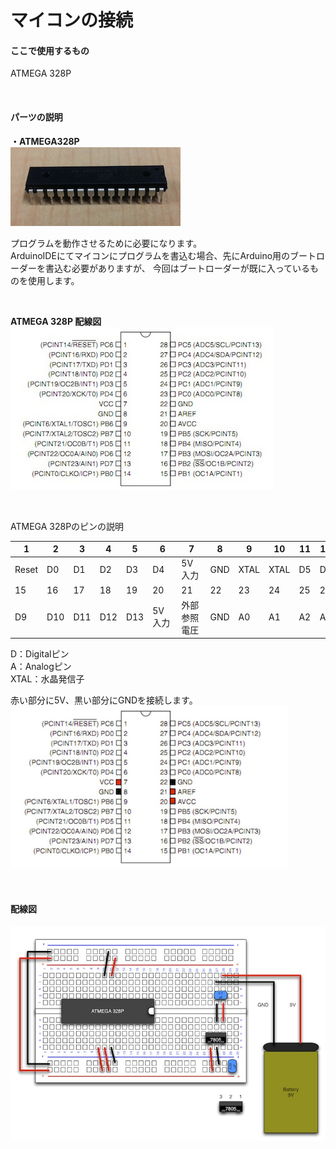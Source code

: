 # マイコンの接続

#### ここで使用するもの


ATMEGA 328P


<br>

#### パーツの説明

**・ATMEGA328P**
<br>
![](circuit1-03.jpg)

プログラムを動作させるために必要になります。
<br>
ArduinoIDEにてマイコンにプログラムを書込む場合、先にArduino用のブートローダーを書込む必要がありますが、
今回はブートローダーが既に入っているものを使用します。

<br>

**ATMEGA 328P 配線図**
<br>
![](circuit1-04.jpg)

<br>

ATMEGA 328Pのピンの説明

|1|2|3|4|5|6|7　|8|9|10|11|12|13|14|
|--|--|--|--|--|--|--|--|--|--|--|--|--|--|
|Reset|D0|D1|D2|D3|D4|5V 入力|GND|XTAL|XTAL|D5|D6|D7|D8| 
|15|16|17|18|19|20　|21　 |22|23|24|25|26|27|28| 
|D9|D10|D11|D12|D13|5V 入力|外部参照電圧|GND|A0|A1|A2|A3|A4|A5| 
 D：Digitalピン
 <br>
 A：Analogピン
 <br>
 XTAL：水晶発信子


赤い部分に5V、黒い部分にGNDを接続します。
<br>
![](circuit1-05.jpg)

<br>

#### 配線図

![](circuit1-06.jpg)


